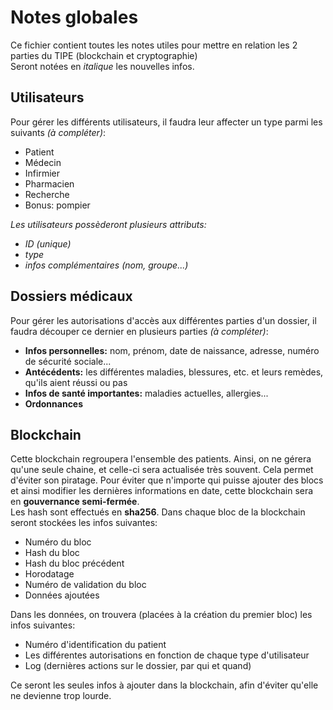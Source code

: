 # Notes globales
Ce fichier contient toutes les notes utiles pour mettre en relation les 2 parties du TIPE (blockchain et cryptographie)  
Seront notées en _italique_ les nouvelles infos.


## Utilisateurs
Pour gérer les différents utilisateurs, il faudra leur affecter un type parmi les suivants _(à compléter)_:

* Patient
* Médecin
* Infirmier
* Pharmacien
* Recherche
* Bonus: pompier

_Les utilisateurs possèderont plusieurs attributs:_
* _ID (unique)_
* _type_
* _infos complémentaires (nom, groupe...)_


## Dossiers médicaux
Pour gérer les autorisations d'accès aux différentes parties d'un dossier, il faudra découper ce dernier en plusieurs parties _(à compléter)_:

* __Infos personnelles:__ nom, prénom, date de naissance, adresse, numéro de sécurité sociale...
* __Antécédents:__ les différentes maladies, blessures, etc. et leurs remèdes, qu'ils aient réussi ou pas
* __Infos de santé importantes:__ maladies actuelles, allergies...
* __Ordonnances__




## Blockchain
Cette blockchain regroupera l'ensemble des patients. Ainsi, on ne gérera qu'une seule chaine, et celle-ci sera actualisée très souvent. Cela permet d'éviter son piratage. 
Pour éviter que n'importe qui puisse ajouter des blocs et ainsi modifier les dernières informations en date, cette blockchain sera en __gouvernance semi-fermée__.   
Les hash sont effectués en __sha256__.
Dans chaque bloc de la blockchain seront stockées les infos suivantes:

* Numéro du bloc
* Hash du bloc
* Hash du bloc précédent
* Horodatage
* Numéro de validation du bloc
* Données ajoutées

Dans les données, on trouvera (placées à la création du premier bloc) les infos suivantes:

* Numéro d'identification du patient
* Les différentes autorisations en fonction de chaque type d'utilisateur
* Log (dernières actions sur le dossier, par qui et quand)

Ce seront les seules infos à ajouter dans la blockchain, afin d'éviter qu'elle ne devienne trop lourde.
